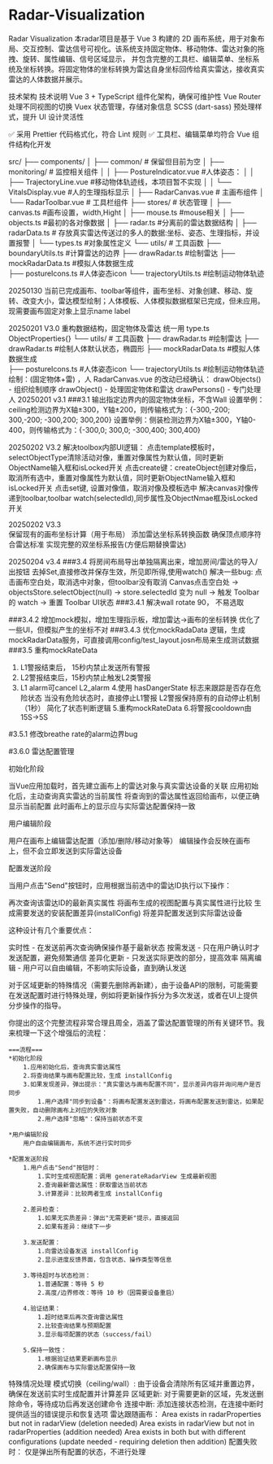 # Radar-Visualization
Radar Visualization
本radar项目是基于 Vue 3 构建的 2D 画布系统，用于对象布局、交互控制、雷达信号可视化。该系统支持固定物体、移动物体、雷达对象的拖拽、旋转、属性编辑、信号区域显示，
并包含完整的工具栏、编辑菜单、坐标系统及坐标转换。将固定物体的坐标转换为雷达自身坐标回传给真实雷达，接收真实雷达的人体数据并展示。

技术架构   技术说明
Vue 3 + TypeScript  组件化架构，确保可维护性
Vue Router          处理不同视图的切换
Vuex                状态管理，存储对象信息
SCSS (dart-sass)    预处理样式，提升 UI 设计灵活性

✅ 采用 Prettier 代码格式化，符合 Lint 规则
✅ 工具栏、编辑菜单均符合 Vue 组件结构化开发

src/
├── components/
│   ├── common/              # 保留但目前为空
│   ├── monitoring/          # 监控相关组件
│   │   ├── PostureIndicator.vue  #人体姿态：
│   │   ├── TrajectoryLine.vue  #移动物体轨迹线，本项目暂不实现
│   │   └── VitalsDisplay.vue  #人的生理指标显示
│   ├── RadarCanvas.vue     # 主画布组件
│   └── RadarToolbar.vue    # 工具栏组件
├── stores/                 # 状态管理
│   ├── canvas.ts           #画布设置，width,Hight
│   ├── mouse.ts            #mouse相关
│   ├── objects.ts          #最初的各对像数据
│   ├── radar.ts            #分离前的雷达数据结构
│   ├── radarData.ts        # 存放真实雷达传送过的多人的数据:坐标、姿态、生理指标，并设置报警
│   └── types.ts            #对象属性定义
└── utils/                 # 工具函数
    ├── boundaryUtils.ts   #计算雷达的边界
    ├── drawRadar.ts       #绘制雷达
	├── mockRadarData.ts   #模拟人体数据生成            
	├── postureIcons.ts    #人体姿态icon
    └── trajectoryUtils.ts  #绘制运动物体轨迹

20250130
	当前已完成画布、toolbar等组件，画布坐标、对象创建、移动、旋转、改变大小，雷达模型绘制；人体模板、人体模拟数据框架已完成，但未应用。
	现需要画布固定对象上显示name label

20250201 V3.0
	重构数据结构，固定物体及雷达 统一用 type.ts ObjectProperties{}
	└── utils/                 # 工具函数
	    ├── drawRadar.ts       #绘制雷达
	    ├── drawRadar.ts       #绘制人体默认状态，椭圆形
	    ├── mockRadarData.ts   #模拟人体数据生成            
	    ├── postureIcons.ts    #人体姿态icon
	    └── trajectoryUtils.ts  #绘制运动物体轨迹
	绘制：(固定物体+雷)  ，人
	RadarCanvas.vue 的改动已经确认：
	drawObjects() - 组织绘制顺序
	drawObject() - 处理固定物体和雷达
	drawPersons() - 专门处理人
20250201 v3.1
  ###3.1
  输出指定边界内的固定物体坐标，不含Wall
  设置举例：ceiling检测边界为X轴±300，Y轴±200，则传输格式为：{-300,-200; 300,-200; -300,200; 300,200}
  设置举例：侧装检测边界为X轴±300，Y轴0-400，则传输格式为：{-300,0; 300,0; -300,400; 300,400}

20250202  V3.2
  解决toolbox内部UI逻辑：
     点击template模板时，selectObjectType清除活动对像，重置对像属性为默认值，同时更新ObjectName输入框和isLocked开关
	 点击create键：createObject创建对像后，取消所有选中，重置对像属性为默认值，同时更新ObjectName输入框和isLocked开关
	 点击set键, 设置对像值，取消对像及模板选中
  解决canvas对像传递到toolbar,toolbar watch(selectedId),同步属性及ObjectNmae框及isLocked开关

20250202  V3.3	
	保留现有的画布坐标计算（用于布局）
	添加雷达坐标系转换函数
	确保顶点顺序符合雷达标准
	实现完整的双坐标系报告(方便后期替换雷达)

20250204  v3.4
###3.4
	将房间布局导出单独隔离出来，增加房间/雷达的导入/出按钮
	去掉Set,直接修改并保存生效，所见即所得,使用watch()
	解决一些bug: 点击画布空白处，取消选中对象，但toolbar没有取消
			Canvas点击空白处 
		-> objectsStore.selectObject(null) 
		-> store.selectedId 变为 null 
		-> 触发 Toolbar 的 watch 
		-> 重置 Toolbar UI状态
###3.4.1
   解决wall rotate 90， 不易选取

###3.4.2
    增加mock模拟，增加生理指示板，增加雷达->画布的坐标转换
	优化了一些UI，但模拟产生的坐标不对
###3.4.3
    优化mockRadaData 逻辑，生成mockRadarData服务，可直接调用config/test_layout.josn布局来生成测试数据
###3.5
  重构mockRateData 
  1. L1警报结束后， 15秒内禁止发送所有警报
  2. L2警报结束后，15秒内禁止触发L2类警报
  3. L1 alarm可cancel L2_alarm
  4.使用 hasDangerState 标志来跟踪是否存在危险状态
		当没有危险状态时，直接停止L1警报
		L2警报保持原有的自动停止机制（1秒）
		简化了状态判断逻辑
  5.重构mockRateData
  6.将警报cooldown由15S->5S


#3.5.1
修改breathe rate的alarm边界bug

#3.6.0
雷达配置管理

初始化阶段

当Vue应用加载时，首先建立画布上的雷达对象与真实雷达设备的关联
应用初始化后，主动查询真实雷达的当前属性
将查询到的雷达属性返回给画布，以便正确显示当前配置
此时画布上的显示应与实际雷达配置保持一致

用户编辑阶段

用户在画布上编辑雷达配置（添加/删除/移动对象等）
编辑操作会反映在画布上，但不会立即发送到实际雷达设备

配置发送阶段

当用户点击"Send"按钮时，应用根据当前选中的雷达ID执行以下操作：

再次查询该雷达ID的最新真实属性
将画布生成的视图配置与真实属性进行比较
生成需要发送的安装配置差异(installConfig)
将差异配置发送到实际雷达设备



这种设计有几个重要优点：

实时性 - 在发送前再次查询确保操作基于最新状态
按需发送 - 只在用户确认时才发送配置，避免频繁通信
差异化更新 - 只发送实际更改的部分，提高效率
隔离编辑 - 用户可以自由编辑，不影响实际设备，直到确认发送

对于区域更新的特殊情况（需要先删除再新建），由于设备API的限制，可能需要在发送配置时进行特殊处理，例如将更新操作拆分为多次发送，或者在UI上提供分步操作的指导。

你提出的这个完整流程非常合理且周全，涵盖了雷达配置管理的所有关键环节。我来梳理一下这个增强后的流程：
    
	===流程===
	*初始化阶段
		1.应用初始化后，查询真实雷达属性
		2.将查询结果与画布配置比较，生成 installConfig
		3.如果发现差异，弹出提示："真实雷达与画布配置不同"，显示差异内容并询问用户是否同步
			1.用户选择"同步到设备"：将画布配置发送到雷达，将画布配置发送到雷达，如果配置失败，自动删除画布上对应的失败对象
			2.用户选择"忽略"：保持当前状态不变

	*用户编辑阶段
		用户自由编辑画布，系统不进行实时同步

	*配置发送阶段
		1.用户点击"Send"按钮时：
			1.实时生成视图配置：调用 generateRadarView 生成最新视图
			2.查询最新雷达属性：获取雷达当前状态
			3.计算差异：比较两者生成 installConfig
	
		2.差异检查：
			1.如果无实质差异：弹出"无需更新"提示，直接返回
			2.如果有差异：继续下一步

		3.发送配置：
			1.向雷达设备发送 installConfig
			2.显示进度反馈界面，包含状态、操作类型等信息

		3.等待超时与状态检测：
			1.普通配置：等待 5 秒
			2.高度/边界修改：等待 10 秒（因需要设备重启）

		4.验证结果：
			1.超时结束后再次查询雷达属性
			2.比较查询结果与预期配置
			3.显示每项配置的状态（success/fail）

		5.保持一致性：
			1.根据验证结果更新画布显示
			2.确保画布与实际雷达配置保持一致


特殊情况处理
模式切换（ceiling/wall）: 由于设备会清除所有区域并重置边界，确保在发送前实时生成配置并计算差异
区域更新: 对于需要更新的区域，先发送删除命令，等待成功后再发送创建命令
连接中断: 添加连接状态检测，在连接中断时提供适当的错误提示和恢复选项
雷达跟随画布：
	Area exists in radarProperties but not in radarView (deletion needed)
	Area exists in radarView but not in radarProperties (addition needed)
	Area exists in both but with different configurations (update needed - requiring deletion then addition)
配置失败时：
	仅是弹出所有配置的状态，不进行处理
